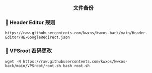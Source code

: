 <div align="center">
<h3>文件备份<h3>
</div>
  
### 🎉 Header Editor 规则
```
https://raw.githubusercontents.com/kwxos/kwxos-back/main/Header-Editor/HE-GoogleRedirect.json
```

### 🎉 VPSroot 密码更改
```
wget -N https://raw.githubusercontents.com/kwxos/kwxos-back/main/VPSroot/root.sh bash root.sh
```

